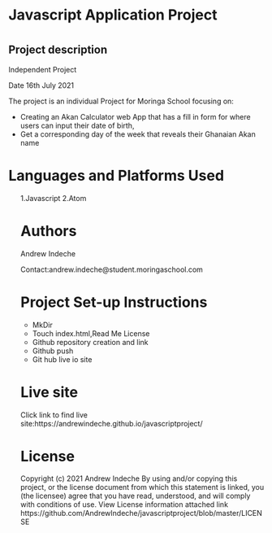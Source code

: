    </head>
    <body>
    <h1>Javascript Application Project<h1>
     <h2>Project description</h2>
          Independent Project
         <p>Date 16th July 2021</p>
         <p>The project is an individual Project for Moringa School focusing on:</p>
      <ul>
     <li>Creating an Akan Calculator web App that has a fill in form for where users can input their date of birth,</li>
        <li>Get a corresponding day of the week that reveals their Ghanaian Akan name</li>
     </div>
     </div>
      <div class="card-body">
         </ul>
    <h1>Languages and Platforms Used</h1>
         <ul>
    1.Javascript
    2.Atom
    </div>
    </div>
     <div class="card-body">
    <h1> Authors</h1>
    <p>Andrew Indeche</p>
    <p>Contact:andrew.indeche@student.moringaschool.com</p>
    </div>
    </div>
     <div class="card-body">
    <h1>Project Set-up Instructions</h1>
     <ul>
     <li>MkDir</li>
     <li>Touch index.html,Read Me License</li>
     <li>Github repository creation and link</li>
     <li>Github push</li>
     <li>Git hub live io site</li> 
     </ul>
     </div>
     </div>
    <h1>Live site</h1>
    Click link to find live site:https://andrewindeche.github.io/javascriptproject/
   <h1>License</h1>
   Copyright (c) 2021 Andrew Indeche
   By using and/or copying this project, or the license document from which this statement is linked, you (the licensee) agree that you have read, understood, and    will comply with conditions of use.
   View License information attached link
    https://github.com/AndrewIndeche/javascriptproject/blob/master/LICENSE
